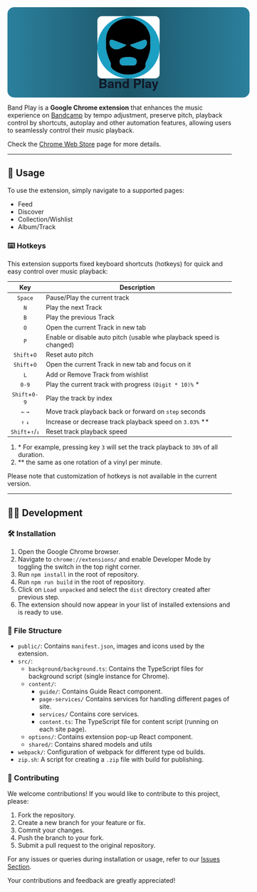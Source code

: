 <br/>
<div style="width: 100%; display: flex; flex-direction: column; align-items: center; background: linear-gradient(to right, #2b809d, #1d5669, #2b809d); padding: 20px; border-radius: 15px; margin: 10px 0;">
    <img src="./public/assets/logo.png" alt="band-play logo" style="height: 140px; margin-bottom: -20px; border-radius: 10px;" />
    <h1 style="margin-top: 10px; margin-bottom: -8px; color: rgb(17 24 39); font-family: 'Helvetica Neue', Helvetica, Arial, sans-serif;">Band Play</h1>
</div>

Band Play is a **Google Chrome extension** that enhances the music experience on [Bandcamp](https://bandcamp.com) by
tempo adjustment, preserve pitch, playback control by shortcuts, autoplay and other automation features,
allowing users to seamlessly control their music playback.

Check the [Chrome Web Store](https://chrome.google.com/webstore/detail/band-play/nooegmjcddclidfdlibmgcpaahkikmlh) page for more details.

<hr/>

## 🚀 Usage

To use the extension, simply navigate to a supported pages:

- Feed
- Discover
- Collection/Wishlist
- Album/Track

### ⌨️ Hotkeys

This extension supports fixed keyboard shortcuts (hotkeys) for quick and easy control over music playback:

|       Key       | Description                                                         |
| :-------------: | ------------------------------------------------------------------- |
|     `Space`     | Pause/Play the current track                                        |
|       `N`       | Play the next Track                                                 |
|       `B`       | Play the previous Track                                             |
|       `O`       | Open the current Track in new tab                                   |
|       `P`       | Enable or disable auto pitch (usable whe playback speed is changed) |
|   `Shift`+`O`   | Reset auto pitch                                                    |
|   `Shift`+`O`   | Open the current Track in new tab and focus on it                   |
|       `L`       | Add or Remove Track from wishlist                                   |
|      `0-9`      | Play the current track with progress `(Digit * 10)%` \*             |
|  `Shift`+`0-9`  | Play the track by index                                             |
|     `←` `→`     | Move track playback back or forward on `step` seconds               |
|     `↑` `↓`     | Increase or decrease track playback speed on `3.03%` \*\*           |
| `Shift`+`↑`/`↓` | Reset track playback speed                                          |

1. \* For example, pressing key `3` will set the track playback to `30%` of all duration.
2. \*\* the same as one rotation of a vinyl per minute.

Please note that customization of hotkeys is not available in the current version.

<hr/>

## 👩‍💻 Development

### 🛠️ Installation

1. Open the Google Chrome browser.
2. Navigate to `chrome://extensions/` and enable Developer Mode by toggling the switch in the top right corner.
3. Run `npm install` in the root of repository.
4. Run `npm run build` in the root of repository.
5. Click on `Load unpacked` and select the `dist` directory created after previous step.
6. The extension should now appear in your list of installed extensions and is ready to use.

### 📁 File Structure

- `public/`: Contains `manifest.json`, images and icons used by the extension.
- `src/`:
    - `background/background.ts`: Contains the TypeScript files for background script (single instance for Chrome).
    - `content/`:
        - `guide/`: Contains Guide React component.
        - `page-services/` Contains services for handling different pages of site.
        - `services/` Contains core services.
        - `content.ts`: The TypeScript file for content script (running on each site page).
    - `options/`: Contains extension pop-up React component.
    - `shared/`: Contains shared models and utils
- `webpack/`: Configuration of webpack for different type od builds.
- `zip.sh`: A script for creating a `.zip` file with build for publishing.

### 🤝 Contributing

We welcome contributions! If you would like to contribute to this project, please:

1. Fork the repository.
2. Create a new branch for your feature or fix.
3. Commit your changes.
4. Push the branch to your fork.
5. Submit a pull request to the original repository.

For any issues or queries during installation or usage, refer to
our [Issues Section](https://github.com/borbiuk/band-play/issues).

Your contributions and feedback are greatly appreciated!
